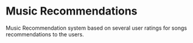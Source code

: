 # Music Recommendations
Music Recommendation system based on several user ratings for songs recommendations to the users.






